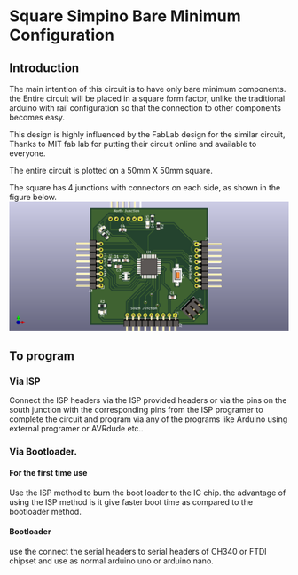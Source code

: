 # Square Simpino Bare Minimum Configuration

## Introduction
The main intention of this circuit is to have only bare minimum components. 
the Entire circuit will be placed in a square form factor, unlike the traditional arduino with rail configuration so that the connection to other components becomes easy. 
 
This design is highly influenced by the FabLab design for the similar circuit, Thanks to MIT fab lab for putting their circuit online and available to everyone. 

The entire circuit is plotted on a 50mm X 50mm square.

The square has 4 junctions with connectors on each side, as shown in the figure below. 
![Simpino](Simpino_bareminimum/img/frnt_view.png)

## To program
### Via ISP
Connect the ISP headers via the ISP provided headers or via the pins on the south junction with the corresponding pins from the ISP programer to complete the circuit and program via any of the programs like Arduino using external programer or AVRdude etc..

### Via Bootloader. 
#### For the first time use

Use the ISP method to burn the boot loader to the IC chip. the advantage of using the ISP method is it give faster boot time as compared to the bootloader method. 

#### Bootloader
use the connect the serial headers to serial headers of CH340 or FTDI chipset and use as normal arduino uno or arduino nano. 
